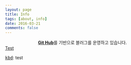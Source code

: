```yaml
---
layout: page
title: Info
tags: [about, info]
date: 2016-03-21
comments: false
---
```

    
<center><a href="https://github.com/ret6125/ret6125.github.io.git"><b>Git Hub</b></a>를 기반으로 블러그를 운영하고 있습니다.</center>
<div markdown="0"><a href="#" class="btn btn-success">Test </a></div>

<kbd><a href="#">kbd</a></kbd>: test
